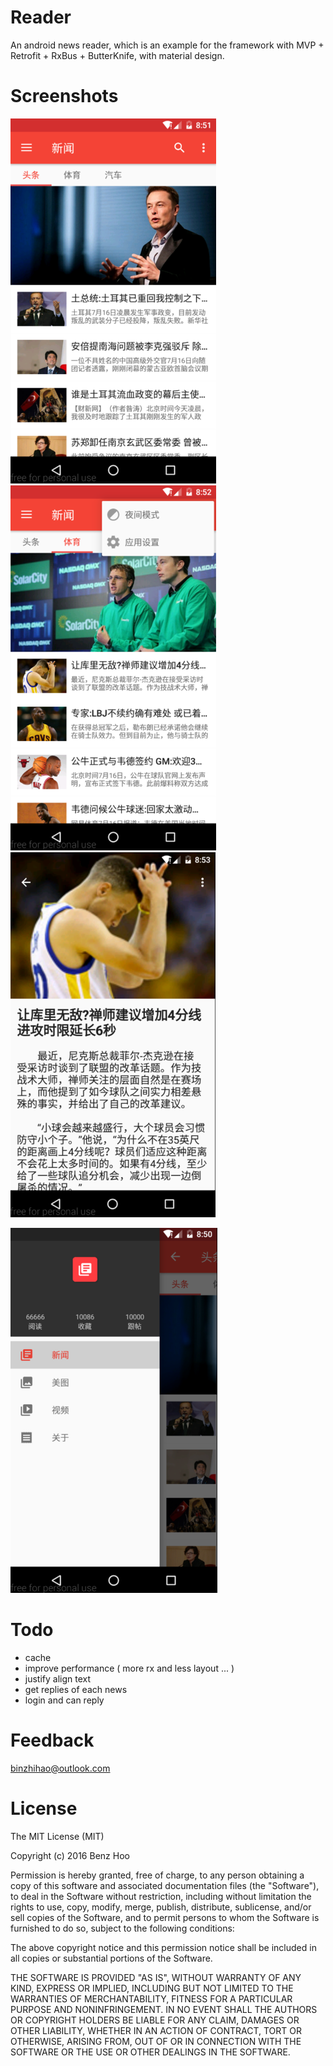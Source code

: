 # Reader
An android news reader, which is an example for the framework with MVP + Retrofit + RxBus + ButterKnife, with material design. 

# Screenshots
![0](https://raw.githubusercontent.com/binzhihao/Reader/master/image/img0.png)
![1](https://raw.githubusercontent.com/binzhihao/Reader/master/image/img1.png)
![2](https://raw.githubusercontent.com/binzhihao/Reader/master/image/img2.png)


![3](https://raw.githubusercontent.com/binzhihao/Reader/master/image/img3.png)

# Todo

* cache
* improve performance ( more rx and less layout ... )
* justify align text
* get replies of each news
* login and can reply

# Feedback

binzhihao@outlook.com

# License
The MIT License (MIT)

Copyright (c) 2016 Benz Hoo

Permission is hereby granted, free of charge, to any person obtaining a copy
of this software and associated documentation files (the "Software"), to deal
in the Software without restriction, including without limitation the rights
to use, copy, modify, merge, publish, distribute, sublicense, and/or sell
copies of the Software, and to permit persons to whom the Software is
furnished to do so, subject to the following conditions:

The above copyright notice and this permission notice shall be included in all
copies or substantial portions of the Software.

THE SOFTWARE IS PROVIDED "AS IS", WITHOUT WARRANTY OF ANY KIND, EXPRESS OR
IMPLIED, INCLUDING BUT NOT LIMITED TO THE WARRANTIES OF MERCHANTABILITY,
FITNESS FOR A PARTICULAR PURPOSE AND NONINFRINGEMENT. IN NO EVENT SHALL THE
AUTHORS OR COPYRIGHT HOLDERS BE LIABLE FOR ANY CLAIM, DAMAGES OR OTHER
LIABILITY, WHETHER IN AN ACTION OF CONTRACT, TORT OR OTHERWISE, ARISING FROM,
OUT OF OR IN CONNECTION WITH THE SOFTWARE OR THE USE OR OTHER DEALINGS IN THE
SOFTWARE.